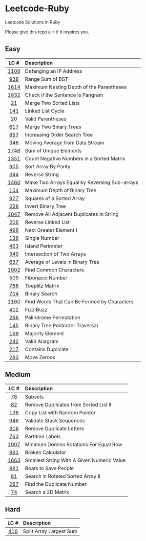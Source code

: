 # Leetcode-Ruby
Leetcode Solutions in Ruby

Please give this repo a ⭐ if it inspires you.

## Easy
|LC #|Description|
|:-:|:-|
|[1108](https://leetcode.com/problems/defanging-an-ip-address/)| Defanging an IP Address|
|[938](https://leetcode.com/problems/range-sum-of-bst/)| Range Sum of BST|
|[1614](https://leetcode.com/problems/maximum-nesting-depth-of-the-parentheses/)| Maximum Nesting Depth of the Parentheses|
|[1832](https://leetcode.com/problems/check-if-the-sentence-is-pangram/)| Check if the Sentence Is Pangram|
|[21](https://leetcode.com/problems/merge-two-sorted-lists/)| Merge Two Sorted Lists|
|[141](https://leetcode.com/problems/linked-list-cycle/)| Linked List Cycle|
|[20](https://leetcode.com/problems/valid-parentheses/)| Valid Parentheses|
|[617](https://leetcode.com/problems/merge-two-binary-trees/)| Merge Two Binary Trees|
|[897](https://leetcode.com/problems/increasing-order-search-tree/)|  Increasing Order Search Tree|
|[346](https://leetcode.com/problems/moving-average-from-data-stream/)|  Moving Average from Data Stream|
|[1748](https://leetcode.com/problems/sum-of-unique-elements/)| Sum of Unique Elements|
|[1351](https://leetcode.com/problems/count-negative-numbers-in-a-sorted-matrix/)| Count Negative Numbers in a Sorted Matrix|
|[905](https://leetcode.com/problems/sort-array-by-parity/)| Sort Array By Parity|
|[344](https://leetcode.com/problems/reverse-string/)| Reverse String|
|[1460](https://leetcode.com/problems/make-two-arrays-equal-by-reversing-sub-arrays/)| Make Two Arrays Equal by Reversing Sub-arrays|
|[104](https://leetcode.com/problems/maximum-depth-of-binary-tree/)| Maximum Depth of Binary Tree|
|[977](https://leetcode.com/problems/squares-of-a-sorted-array/)| Squares of a Sorted Array|
|[226](https://leetcode.com/problems/invert-binary-tree/)| Invert Binary Tree|
|[1047](https://leetcode.com/problems/remove-all-adjacent-duplicates-in-string/)| Remove All Adjacent Duplicates In String|
|[206](https://leetcode.com/problems/reverse-linked-list/)| Reverse Linked List|
|[496](https://leetcode.com/problems/next-greater-element-i/)| Next Greater Element I|
|[136](https://leetcode.com/problems/single-number/)| Single Number|
|[463](https://leetcode.com/problems/island-perimeter/)| Island Perimeter|
|[349](https://leetcode.com/problems/intersection-of-two-arrays/)| Intersection of Two Arrays|
|[637](https://leetcode.com/problems/average-of-levels-in-binary-tree/)| Average of Levels in Binary Tree|
|[1002](https://leetcode.com/problems/find-common-characters/)| Find Common Characters|
|[509](https://leetcode.com/problems/fibonacci-number/)| Fibonacci Number|
|[766](https://leetcode.com/problems/toeplitz-matrix/)| Toeplitz Matrix|
|[704](https://leetcode.com/problems/binary-search/)| Binary Search|
|[1160](https://leetcode.com/problems/find-words-that-can-be-formed-by-characters/)| Find Words That Can Be Formed by Characters|
|[412](https://leetcode.com/problems/fizz-buzz/)| Fizz Buzz|
|[266](https://leetcode.com/problems/palindrome-permutation/)| Palindrome Permutation|
|[145](https://leetcode.com/problems/binary-tree-postorder-traversal/)| Binary Tree Postorder Traversal|
|[169](https://leetcode.com/problems/majority-element/)| Majority Element|
|[242](https://leetcode.com/problems/valid-anagram/)| Valid Anagram|
|[217](https://leetcode.com/problems/contains-duplicate/)| Contains Duplicate|
|[283](https://leetcode.com/problems/move-zeroes/)| Move Zeroes|

## Medium
|LC #|Description|
|:-:|:-|
|[78](https://leetcode.com/problems/subsets/)| Subsets|
|[82](https://leetcode.com/problems/remove-duplicates-from-sorted-list-ii/)| Remove Duplicates from Sorted List II|
|[138](https://leetcode.com/problems/copy-list-with-random-pointer/)| Copy List with Random Pointer|
|[946](https://leetcode.com/problems/validate-stack-sequences/)| Validate Stack Sequences|
|[316](https://leetcode.com/problems/remove-duplicate-letters/)| Remove Duplicate Letters|
|[763](https://leetcode.com/problems/partition-labels/)| Partition Labels|
|[1007](https://leetcode.com/problems/minimum-domino-rotations-for-equal-row/)| Minimum Domino Rotations For Equal Row|
|[991](https://leetcode.com/problems/broken-calculator/)| Broken Calculator|
|[1663](https://leetcode.com/problems/smallest-string-with-a-given-numeric-value/)| Smallest String With A Given Numeric Value|
|[881](https://leetcode.com/problems/boats-to-save-people/)| Boats to Save People|
|[81](https://leetcode.com/problems/search-in-rotated-sorted-array-ii/)| Search in Rotated Sorted Array II|
|[287](https://leetcode.com/problems/find-the-duplicate-number/)| Find the Duplicate Number|
|[74](https://leetcode.com/problems/search-a-2d-matrix/)| Search a 2D Matrix|

## Hard
|LC #|Description|
|:-:|:-|
|[410](https://leetcode.com/problems/split-array-largest-sum/)| Split Array Largest Sum|
